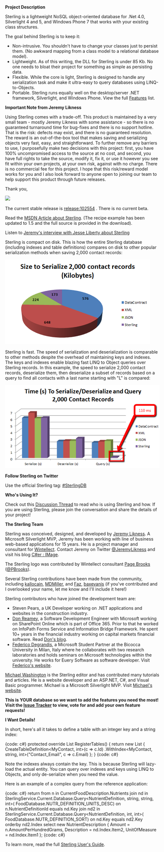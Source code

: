 **Project Description**

Sterling is a lightweight NoSQL object-oriented database for .Net 4.0, Silverlight 4 and 5, and Windows Phone 7 that works with your existing class structures. 

The goal behind Sterling is to keep it: 
* Non-intrusive. You shouldn't have to change your classes just to persist them. (No awkward mapping from a class model to a relational database model).
* Lightweight. As of this writing, the DLL for Sterling is under 85 Kb. No one needs to bloat their project for something as simple as persisting data.
* Flexible. While the core is light, Sterling is designed to handle any serialization task and make it ultra-easy to query databases using LINQ-to-Objects.
* Portable. Sterling runs equally well on the desktop/server .NET framework, Silverlight, and Windows Phone.
View the full [Features](Features) list.

**Important Note from Jeremy Likness** 

Using Sterling comes with a trade-off. This product is maintained by a very small team - mostly Jeremy Likness with some assistance - so there is no guaranteed turnaround time for bug-fixes and there is no support hotline. That is the risk: defects may exist, and there is no guaranteed resolution. The reward is an out-of-the-box tool that makes saving and serializing objects very fast, easy, and straightforward. To further remove any barriers to use, I purposefully make two decisions with this project: first, you have 100% uncompromised access to the source at no cost, and second, you have full rights to take the source, modify it, fix it, or use it however you see fit within your own projects, at your own risk, against with no charge. There is no commercial fee for this project. I hope that this risk/reward model works for you and I also look forward to anyone open to joining our team to help support this product through future releases. 

Thank you,

![](Home_http://jeremylikness.com/signature.gif)

The current stable release is [release:102554](release_102554) . There is no current beta.

Read the [MSDN Article about Sterling](http://msdn.microsoft.com/en-us/magazine/hh205658.aspx). (The recipe example has been updated to 1.5 and the full source is provided in the download).

Listen to [Jeremy's interview with Jesse Liberty about Sterling](http://jesseliberty.com/2011/03/15/yet-another-podcast-28jeremy-lickness/)

Sterling is compact on disk. This is how the entire Sterling database (including indexes and table definitions) compares on disk to other popular serialization methods when saving 2,000 contact records:

![](Home_sizeondisk.png)

Sterling is fast. The speed of serialization and deserialization is comparable to other methods despite the overhead of maintaining keys and indexes. The keys and indexes enable blazing fast LINQ to Object queries over Sterling records. In this example, the speed to serialize 2,000 contact records, deserialize them, then deserialize a subset of records based on a query to find all contacts with a last name starting with "L" is compared:

![](Home_sterlingspeed.png)

**Follow Sterling on Twitter**

Use the official Sterling tag: [#SterlingDB](http://twitter.com/#!/search/%23sterlingdb)

**Who's Using It?** 

Check out this [Discussion Thread](http://sterling.codeplex.com/Thread/View.aspx?ThreadId=245116) to read who is using Sterling and how. If you are using Sterling, please join the conversation and share the details of your project!

**The Sterling Team**

Sterling was conceived, designed, and developed by [Jeremy Likness](http://www.codeplex.com/site/users/view/jeremylikness). A Microsoft Silverlight MVP, Jeremy has been working with line of business web-based applications for 15 years. He is a project manager and consultant for [Wintellect](http://www.Wintellect.com/). Contact Jeremy on Twitter [@JeremyLikness](http://twitter.com/JeremyLikness) and visit his blog [C#er : IMage](http://csharperimage.jeremylikness.com).

The Sterling logo was contributed by Wintellect consultant [Page Brooks](http://pagebrooks.com) ([@PBrooks](http://www.twitter.com/pbrooks)).

Several Sterling contributions have been made from the community, including [kallocain](http://www.codeplex.com/site/users/view/kallocain), [MDMiller](http://www.codeplex.com/site/users/view/MDMiller), and [Faz](http://www.codeplex.com/site/users/view/Faz), [baxevanis](http://www.codeplex.com/site/users/view/baxevanis) (if you've contributed and I overlooked your name, let me know and I'll include it here!)

Sterling contributors who have joined the development team are: 

* Steven Pears, a UK Developer working on .NET applications and websites in the construction industry.
* [Don Reamey](http://www.codeplex.com/site/users/view/donre), a Software Development Engineer with Microsoft working on SharePoint Online which is part of Office 365. Prior to that he worked on InfoPath Forms Service and Information Bridge Framework. He spent 10+ years in the financial industry working on capital markets financial software. Read [Don's blog](http://blogs.officezealot.com/dreamey).
* [Federico Degrandis](http://www.codeplex.com/site/users/view/federicoD), a Microsoft Student Partner at the Bicocca University in Milan, Italy where he collaborates with two research laboratories and holds seminars on Microsoft technologies within the university. He works for Euery Software as software developer. Visit [Federico's website](http://www.dexterblogengine.com/Federico-Degrandis.ashx). 

[Michael Washington](http://www.codeplex.com/site/users/view/adefwebserver) is the Sterling editor and has contributed many tutorials and articles. He is a website developer and an ASP.NET, C#, and Visual Basic programmer. Michael is a Microsoft Silverlight MVP. Visit [Michael's website](http://adefwebserver.com). 

**This is YOUR database so we want to add the features you need the most! Visit the [Issue Tracker](http://sterling.codeplex.com/workitem/list/basic) to view, vote for and add your own feature requests!**

**I Want Details!**

In short, here's all it takes to define a table with an integer key and a string index: 

{code: c#}
protected override List<ITableDefinition> RegisterTables()
{
   return new List<ITableDefinition>
      {   CreateTableDefinition<MyContact, int>(c => c.Id)
                               .WithIndex<MyContact, string, int>("Contact_Email", c => c.Email)
      };
}
{code: c#}

Note the indexes always contain the key. This is because Sterling will lazy-load the actual entity. You can query over indexes and keys using LINQ to Objects, and only de-serialize when you need the value.

Here is an example of a complex query from the reference application:

{code: c#}
return from n in CurrentFoodDescription.Nutrients
        join nd in
            SterlingService.Current.Database.Query<NutrientDefinition, string, string, int>(
                FoodDatabase.NUTR_DEFINITION_UNITS_DESC)
            on n.NutrientDefinitionId equals nd.Key
        join nd2 in
            SterlingService.Current.Database.Query<NutrientDefinition, int, int>(
                FoodDatabase.NUTR_DEFINITION_SORT)
            on nd.Key equals nd2.Key
        orderby nd2.Index
        select new NutrientDescription
                    {
                        Amount = n.AmountPerHundredGrams,
                        Description = nd.Index.Item2,
                        UnitOfMeasure = nd.Index.Item1
                    };
{code: c#}

To learn more, read the full [Sterling User's Guide](https://sites.google.com/site/sterlingdatabase/).